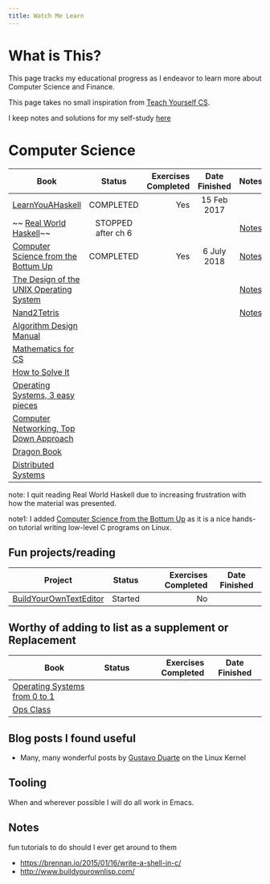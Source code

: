 ```yaml
---
title: Watch Me Learn
---
```



# What is This?

This page tracks my educational progress as I endeavor to learn more about Computer Science and Finance.

This page takes no small inspiration from [Teach Yourself CS](https://teachyourselfcs.com/).

I keep notes and solutions for my self-study [here](https://github.com/bryanwb/bryanwb.github.io/tree/develop/learning)

# Computer Science

| Book                                                                                        | Status          | Exercises Completed | Date Finished | Notes |
|---------------------------------------------------------------------------------------------|:---------------:|--------------------:|:-------------:|:-------------:|
|[LearnYouAHaskell](http://learnyouahaskell.com/)                                             | COMPLETED       | Yes                  | 15 Feb 2017   |    |
|~~ [Real World Haskell](http://book.realworldhaskell.org/)~~                                 | STOPPED after ch 6 |                  |               | [Notes](https://github.com/bryanwb/bryanwb.github.io/tree/develop/learning/realworldhaskell) |
|[Computer Science from the Bottum Up](https://www.bottomupcs.com/)                           | COMPLETED       | Yes                 |  6 July 2018            | [Notes](https://github.com/bryanwb/bryanwb.github.io/tree/develop/learning/bottumupcs) |
|[The Design of the UNIX Operating System](https://www.amazon.com/Design-UNIX-Operating-System/dp/0132017997)|   |                    |                | [Notes](https://github.com/bryanwb/bryanwb.github.io/tree/develop/learning/designofunix) |
|[Nand2Tetris](http://www.nand2tetris.org/)                                                   |                 |                     |                | [Notes](https://github.com/bryanwb/bryanwb.github.io/tree/develop/learning/nand2tetris)  |
|[Algorithm Design Manual](https://smile.amazon.com/Algorithm-Design-Manual-Steven-Skiena/dp/1848000693/) |     |                     |               | |
|[Mathematics for CS](https://courses.csail.mit.edu/6.042/spring17/mcs.pdf)                   |                 |                     |               |  |
|[How to Solve It](https://www.amazon.co.uk/How-Solve-Mathematical-Princeton-Science/dp/069116407X/ref=dp_ob_title_bk) |  |           |               | |
|[Operating Systems, 3 easy pieces](http://pages.cs.wisc.edu/~remzi/OSTEP/)                   |                 |                     |               | |
|[Computer Networking, Top Down Approach](https://smile.amazon.com/Computer-Networking-Top-Down-Approach-7th/dp/0133594149/) |    |   |               | |
|[Dragon Book](https://smile.amazon.com/Compilers-Principles-Techniques-Tools-2nd/dp/0321486811) |              |                     |               | |
|[Distributed Systems](https://www.amazon.com/Distributed-Systems-Principles-Andrew-Tanenbaum/dp/153028175X) |  |                     |               | |


note: I quit reading Real World Haskell due to increasing frustration
with how the material was presented. 

note1: I added [Computer Science from the Bottum Up](https://www.bottomupcs.com/) as it is a nice hands-on tutorial writing low-level C programs on Linux.


## Fun projects/reading

| Project                                                                                     | Status          | Exercises Completed | Date Finished |
|---------------------------------------------------------------------------------------------|:---------------:|--------------------:|:-------------:|
|[BuildYourOwnTextEditor](http://viewsourcecode.org/snaptoken/kilo/index.html)               | Started         | No                  |               | 


## Worthy of adding to list as a supplement or Replacement

| Book                                                                                        | Status          | Exercises Completed | Date Finished |
|---------------------------------------------------------------------------------------------|:---------------:|--------------------:|:-------------:|
|[Operating Systems from 0 to 1](https://github.com/tuhdo/os01)                               |             |                   |    | 
|[Ops Class](https://www.ops-class.org/asst/overview/)| | | |

## Blog posts I found useful

* Many, many wonderful posts by [Gustavo Duarte](https://manybutfinite.com/) on the Linux Kernel

## Tooling

When and wherever possible I will do all work in Emacs.

## Notes

fun tutorials to do should I ever get around to them
* https://brennan.io/2015/01/16/write-a-shell-in-c/
* http://www.buildyourownlisp.com/




